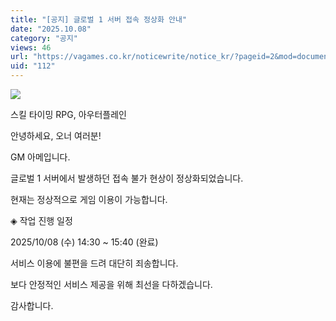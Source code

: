 ```yaml
---
title: "[공지] 글로벌 1 서버 접속 정상화 안내"
date: "2025.10.08"
category: "공지"
views: 46
url: "https://vagames.co.kr/noticewrite/notice_kr/?pageid=2&mod=document&uid=112"
uid: "112"
---
```


![](/images/news/live/kr/112-6d5f2cd9.png)

스킬 타이밍 RPG, 아우터플레인

안녕하세요, 오너 여러분!  
  

GM 아메입니다.

  

글로벌 1 서버에서 발생하던 접속 불가 현상이 정상화되었습니다.

현재는 정상적으로 게임 이용이 가능합니다.

  

◈ 작업 진행 일정

2025/10/08 (수) 14:30 ~ 15:40 (완료)

  

서비스 이용에 불편을 드려 대단히 죄송합니다.

보다 안정적인 서비스 제공을 위해 최선을 다하겠습니다.

  

감사합니다.